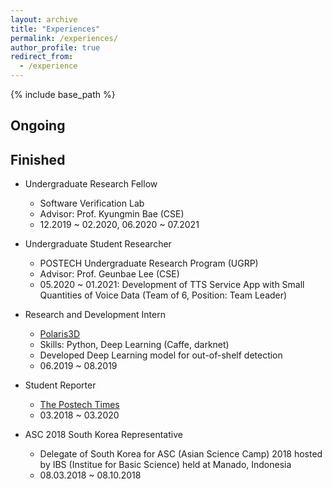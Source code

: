 ```yaml
---
layout: archive
title: "Experiences"
permalink: /experiences/
author_profile: true
redirect_from:
  - /experience
---
```


{% include base_path %}

Ongoing
-------

Finished
--------
- Undergraduate Research Fellow
  - Software Verification Lab
  - Advisor: Prof. Kyungmin Bae (CSE)
  - 12.2019 ~ 02.2020, 06.2020 ~ 07.2021

- Undergraduate Student Researcher
  - POSTECH Undergraduate Research Program (UGRP)
  - Advisor: Prof. Geunbae Lee (CSE)
  - 05.2020 ~ 01.2021: Development of TTS Service App with Small Quantities of Voice Data (Team of 6, Position: Team Leader)

- Research and Development Intern
  - [Polaris3D](http://polaris3d.co)
  - Skills: Python, Deep Learning (Caffe, darknet)
  - Developed Deep Learning model for out-of-shelf detection
  - 06.2019 ~ 08.2019

- Student Reporter
  - [The Postech Times](http://times.postech.ac.kr/index_eng.html)
  - 03.2018 ~ 03.2020

- ASC 2018 South Korea Representative
  - Delegate of South Korea for ASC (Asian Science Camp) 2018 hosted by IBS (Institue for Basic Science) held at Manado, Indonesia
  - 08.03.2018 ~ 08.10.2018